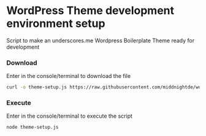 # WordPress Theme development environment setup
Script to make an underscores.me Wordpress Boilerplate Theme ready for development

### Download

Enter in the console/terminal to download the file

```sh
curl -o theme-setup.js https://raw.githubusercontent.com/middnightde/wordpress-theme-development-enviroment-setup/main/theme-setup.js
```

### Execute

Enter in the console/terminal to execute the script

```sh
node theme-setup.js
```
